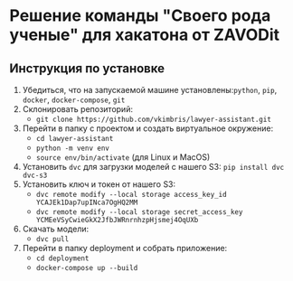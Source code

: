# Решение команды "Своего рода ученые" для хакатона от ZAVODit

## Инструкция по установке
1. Убедиться, что на запускаемой машине установлены:```python```, ```pip```, ```docker```, ```docker-compose```, ```git```
3. Склонировать репозиторий:
   - ```git clone https://github.com/vkimbris/lawyer-assistant.git```
4. Перейти в папку с проектом и создать виртуальное окружение:
   - ```cd lawyer-assistant```
   - ```python -m venv env```
   - ```source env/bin/activate``` (для Linux и MacOS)
5. Установить ```dvc``` для загрузки моделей с нашего S3:
   ```pip install dvc dvc-s3```
6. Установить ключ и токен от нашего S3:
   - ```dvc remote modify --local storage access_key_id YCAJEk1Dap7upINca7OgHQ2MM```
   - ```dvc remote modify --local storage secret_access_key YCMEeVSyCwieGkX2JfbJWRnrnhzpHjsmej4OqUXb```
7. Скачать модели:
   - ```dvc pull```
8. Перейти в папку deployment и собрать приложение:
   - ```cd deployment```
   - ```docker-compose up --build```
